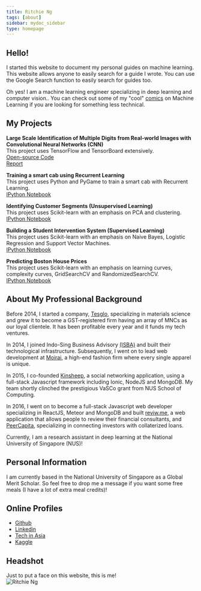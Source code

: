 ```yaml
---
title: Ritchie Ng
tags: [about]
sidebar: mydoc_sidebar
type: homepage
---
```

## Hello! 

I started this website to document my personal guides on machine learning. This website allows anyone to easily search for a guide I wrote. You can use the Google Search function to easily search for guides too. 

Oh yes! I am a machine learning engineer specializing in deep learning and computer vision.. You can check out some of my "cool" [comics](http://www.ritchieng.com/tag_comic_series/) on Machine Learning if you are looking for something less technical.

## My Projects

**Large Scale Identification of Multiple Digits from Real-world Images with Convolutional Neural Networks (CNN)**
<br />This project uses TensorFlow and TensorBoard extensively. 
<br />[Open-source Code](https://github.com/ritchieng/NumNum)
<br />[Report](https://github.com/ritchieng/NumNum/blob/master/NumNum/report/report.pdf)

**Training a smart cab using Recurrent Learning**
<br />This project uses Python and PyGame to train a smart cab with Recurrent Learning.
<br />[IPython Notebook](http://www.ritchieng.com/machine-learning-proj-smart-cab/)

**Identifying Customer Segments (Unsupervised Learning)**
<br />This project uses Scikit-learn with an emphasis on PCA and clustering.
<br />[IPython Notebook](http://www.ritchieng.com/machine-learning-project-customer-segments/)

**Building a Student Intervention System (Supervised Learning)**
<br />This project uses Scikit-learn with an emphasis on Naive Bayes, Logistic Regression and Support Vector Machines.
<br />[IPython Notebook](http://www.ritchieng.com/machine-learning-project-student-intervention/)

**Predicting Boston House Prices** 
<br />This project uses Scikit-learn with an emphasis on learning curves, complexity curves, GridSearchCV and RandomizedSearchCV.
<br />[IPython Notebook](http://www.ritchieng.com/machine-learning-project-boston-home-prices/)

## About My Professional Background
Before 2014, I started a company, [Tesglo](http://www.tesglo.com), specializing in materials science and grew it to become a GST-registered firm having an array of MNCs as our loyal clientele. It has been profitable every year and it funds my tech ventures.

In 2014, I joined Indo-Sing Business Advisory [(ISBA)](http://www.isbabiz.com/about/) and built their technological infrastructure. Subsequently, I went on to lead web development at [Moirai](http://www.moiraidesign.com), a high-end fashion firm where every single apparel is unique.

In 2015, I co-founded [Kinsheep](http://www.jfdi.asia/blog/jfdi-discover-helps-kinsheep-win-10k), a social networking application, using a full-stack Javascript framework including Ionic, NodeJS and MongoDB. My team shortly clinched the prestigious VaSCo grant from NUS School of Computing.

In 2016, I went on to become a full-stack Javascript web developer specializing in ReactJS, Meteor and MongoDB and built [reviw.me](https://www.reviw.me), a web application that allows people to review their financial consultants, and [PeerCapita](https://www.peercapita.com), specializing in connecting investors with collaterized loans.

Currently, I am a research assistant in deep learning at the National University of Singapore (NUS)!

## Personal Information
I am currently based in the National University of Singapore as a Global Merit Scholar. So feel free to drop me a message if you want some free meals (I have a lot of extra meal credits)!

## Online Profiles
- [Github](https://github.com/ritchieng)
- [Linkedin](https://www.linkedin.com/in/ritchieng)
- [Tech in Asia](https://www.techinasia.com/profile/ritchieng)
- [Kaggle](https://www.kaggle.com/ritchieng)

## Headshot
Just to put a face on this website, this is me!
<br />
![Ritchie Ng](http://res.cloudinary.com/ritchieng/image/upload/v1468818829/ritchieng.com/ritchieng_web_gt0o50.png)
